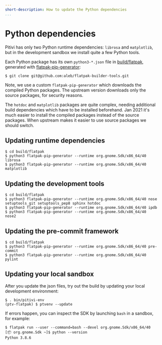 ```yaml
---
short-description: How to update the Python dependencies
...
```


# Python dependencies

Pitivi has only two Python runtime dependencies: `librosa` and `matplotlib`, but
in the development sandbox we install quite a few Python tools.

Each Python package has its own `python3-*.json` file in
[build/flatpak](https://gitlab.gnome.org/GNOME/pitivi/-/tree/master/build/flatpak),
generated with
[flatpak-pip-generator](https://github.com/aleb/flatpak-builder-tools/tree/master/pip):

```
$ git clone git@github.com:aleb/flatpak-builder-tools.git
```

Note, we use a custom `flatpak-pip-generator` which downloads the compiled
Python packages. The upstream version downloads only the source packages, for
security reasons.

The `hotdoc` and `matplotlib` packages are quite complex, needing additional
build dependencies which have to be installed beforehand. Jan 2021 it's much
easier to install the compiled packages instead of the source packages. When
upstream makes it easier to use source packages we should switch.

## Updating runtime dependencies

```
$ cd build/flatpak
$ python3 flatpak-pip-generator --runtime org.gnome.Sdk/x86_64/40 librosa
$ python3 flatpak-pip-generator --runtime org.gnome.Sdk/x86_64/40 matplotlib
```

## Updating the development tools

```
$ cd build/flatpak
$ python3 flatpak-pip-generator --runtime org.gnome.Sdk/x86_64/40 nose setuptools_git setuptools_pep8 sphinx hotdoc
$ python3 flatpak-pip-generator --runtime org.gnome.Sdk/x86_64/40 ipdb
$ python3 flatpak-pip-generator --runtime org.gnome.Sdk/x86_64/40 nose2
```

## Updating the pre-commit framework

```
$ cd build/flatpak
$ python3 flatpak-pip-generator --runtime org.gnome.Sdk/x86_64/40 pre-commit
$ python3 flatpak-pip-generator --runtime org.gnome.Sdk/x86_64/40 pylint
```

## Updating your local sandbox

After you update the json files, try out the build by updating your local
development environment:

```
$ . bin/pitivi-env
(ptv-flatpak) $ ptvenv --update
```

If errors happen, you can inspect the SDK by launching `bash` in a sandbox, for
example:

```
$ flatpak run --user --command=bash --devel org.gnome.Sdk/x86_64/40
[📦 org.gnome.Sdk ~]$ python --version
Python 3.8.6
```
